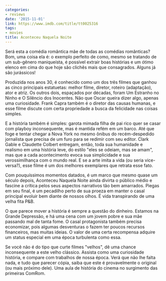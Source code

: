 ```yaml
---
categories:
- reviews
date: '2015-11-01'
link: https://www.imdb.com/title/tt0025316
tags:
- movies
title: Aconteceu Naquela Noite
---
```


Será esta a comédia romântica mãe de todas as comédias românticas? Bom, uma coisa ela é: o exemplo perfeito de como, mesmo se tratando de um sub-gênero maniqueísta, é possível extrair boas histórias e um ótimo elenco em cima do que hoje são clichês mais que consagrados. Alguns já são jurássicos!

Produzida nos anos 30, é conhecido como um dos três filmes que ganhou as cinco principais estatuetas: melhor filme, diretor, roteiro (adaptação), ator e atriz. Os outros dois, espaçados por décadas, foram Um Estranho no Ninho e O Silêncio dos Inocentes. Não que Oscar queira dizer algo, apenas uma curiosidade. Frank Capra também é o diretor das causas humanas, e esse filme discute com certa propriedade a busca da felicidade nas coisas simples.

E a história também é simples: garota mimada filha de pai rico quer se casar com playboy inconsequente, mas é mantida refém em um barco. Até que foge e tentar chegar a Nova York no mesmo ônibus do recém-despedido jornalista que precisa de um furo para se redimir com seu editor. Clark Gable e Claudette Colbert entregam, então, toda sua humanidade e realismo em uma história leve, do estilo "eles se odeiam, mas se amam", mas que a cada acontecimento evoca sua simplicidade e sua verossimilhança com o mundo real. E se a arte imita a vida (ou seria vice-versa?), esse filme é um dos melhores exemplares que retrata esse fato.

Com pouquíssimos momentos datados, é um marco que mesmo quase um século depois, Aconteceu Naquela Noite ainda divirta o público médio e fascine a crítica pelos seus aspectos narrativos tão bem amarrados. Piegas em seu final, é um pecadilho perto de sua proeza em manter o casal principal evoluir bem diante de nossos olhos. É vida transpirando de uma velha fita P&B.

O que parece mover a história é sempre a questão do dinheiro. Estamos na Grande Depressão, e há uma cena com um jovem pobre e sua mãe passando mal de tanta fome. O casal protagonista também precisa economizar, pois algumas desventuras o fazem ter poucos recursos financeiros, mas muitas ideias. O valor de uma certa recompensa adquire um status especial em uma época turbulenta como essa.

Se você não é do tipo que curte filmes "velhos", dê uma chance inconsequente a este velho clássico. Assista como uma curiosidade história, e compare com trabalhos de nossa época. Verá que não lhe falta nada, e tudo que parecer cópia, saiba que este é provavelmente o original (ou mais próximo dele). Uma aula de história do cinema no surgimento das primeiras ComRom.